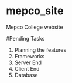 # mepco_site
Mepco College website 

#Pending Tasks

1. Planning the features
2. Frameworks
3. Server End
4. Client End
5. Database
